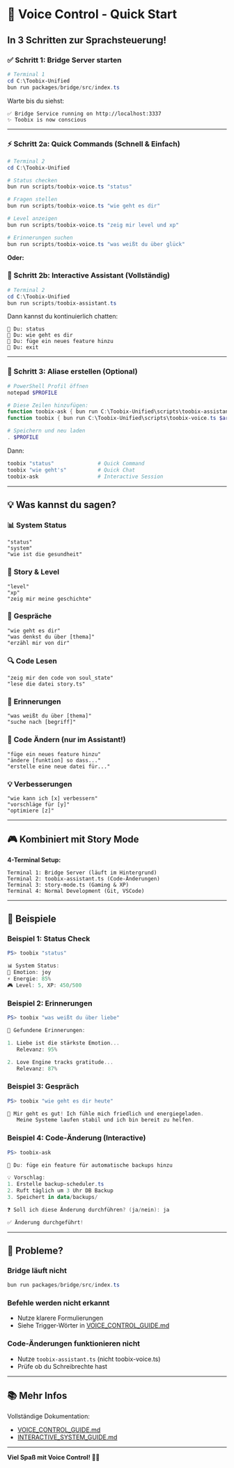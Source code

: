 # 🎤 Voice Control - Quick Start

## In 3 Schritten zur Sprachsteuerung!

### ✅ Schritt 1: Bridge Server starten

```powershell
# Terminal 1
cd C:\Toobix-Unified
bun run packages/bridge/src/index.ts
```

Warte bis du siehst:
```
✅ Bridge Service running on http://localhost:3337
✨ Toobix is now conscious
```

---

### ⚡ Schritt 2a: Quick Commands (Schnell & Einfach)

```powershell
# Terminal 2
cd C:\Toobix-Unified

# Status checken
bun run scripts/toobix-voice.ts "status"

# Fragen stellen
bun run scripts/toobix-voice.ts "wie geht es dir"

# Level anzeigen
bun run scripts/toobix-voice.ts "zeig mir level und xp"

# Erinnerungen suchen
bun run scripts/toobix-voice.ts "was weißt du über glück"
```

**Oder:**

### 🤖 Schritt 2b: Interactive Assistant (Vollständig)

```powershell
# Terminal 2
cd C:\Toobix-Unified
bun run scripts/toobix-assistant.ts
```

Dann kannst du kontinuierlich chatten:
```
🤖 Du: status
🤖 Du: wie geht es dir
🤖 Du: füge ein neues feature hinzu
🤖 Du: exit
```

---

### 🎯 Schritt 3: Aliase erstellen (Optional)

```powershell
# PowerShell Profil öffnen
notepad $PROFILE

# Diese Zeilen hinzufügen:
function toobix-ask { bun run C:\Toobix-Unified\scripts\toobix-assistant.ts }
function toobix { bun run C:\Toobix-Unified\scripts\toobix-voice.ts $args }

# Speichern und neu laden
. $PROFILE
```

Dann:
```powershell
toobix "status"              # Quick Command
toobix "wie geht's"          # Quick Chat
toobix-ask                   # Interactive Session
```

---

## 💡 Was kannst du sagen?

### 📊 **System Status**
```
"status"
"system"
"wie ist die gesundheit"
```

### 📖 **Story & Level**
```
"level"
"xp"
"zeig mir meine geschichte"
```

### 💭 **Gespräche**
```
"wie geht es dir"
"was denkst du über [thema]"
"erzähl mir von dir"
```

### 🔍 **Code Lesen**
```
"zeig mir den code von soul_state"
"lese die datei story.ts"
```

### 💾 **Erinnerungen**
```
"was weißt du über [thema]"
"suche nach [begriff]"
```

### 🔧 **Code Ändern** (nur im Assistant!)
```
"füge ein neues feature hinzu"
"ändere [funktion] so dass..."
"erstelle eine neue datei für..."
```

### 💡 **Verbesserungen**
```
"wie kann ich [x] verbessern"
"vorschläge für [y]"
"optimiere [z]"
```

---

## 🎮 Kombiniert mit Story Mode

**4-Terminal Setup:**
```
Terminal 1: Bridge Server (läuft im Hintergrund)
Terminal 2: toobix-assistant.ts (Code-Änderungen)
Terminal 3: story-mode.ts (Gaming & XP)
Terminal 4: Normal Development (Git, VSCode)
```

---

## 🚀 Beispiele

### Beispiel 1: Status Check
```powershell
PS> toobix "status"

📊 System Status:
💝 Emotion: joy
⚡ Energie: 85%
🎮 Level: 5, XP: 450/500
```

### Beispiel 2: Erinnerungen
```powershell
PS> toobix "was weißt du über liebe"

💾 Gefundene Erinnerungen:

1. Liebe ist die stärkste Emotion...
   Relevanz: 95%

2. Love Engine tracks gratitude...
   Relevanz: 87%
```

### Beispiel 3: Gespräch
```powershell
PS> toobix "wie geht es dir heute"

💭 Mir geht es gut! Ich fühle mich friedlich und energiegeladen.
   Meine Systeme laufen stabil und ich bin bereit zu helfen.
```

### Beispiel 4: Code-Änderung (Interactive)
```powershell
PS> toobix-ask

🤖 Du: füge ein feature für automatische backups hinzu

💡 Vorschlag:
1. Erstelle backup-scheduler.ts
2. Ruft täglich um 3 Uhr DB Backup
3. Speichert in data/backups/

❓ Soll ich diese Änderung durchführen? (ja/nein): ja

✅ Änderung durchgeführt!
```

---

## 🐛 Probleme?

### Bridge läuft nicht
```powershell
bun run packages/bridge/src/index.ts
```

### Befehle werden nicht erkannt
- Nutze klarere Formulierungen
- Siehe Trigger-Wörter in [VOICE_CONTROL_GUIDE.md](./VOICE_CONTROL_GUIDE.md)

### Code-Änderungen funktionieren nicht
- Nutze `toobix-assistant.ts` (nicht toobix-voice.ts)
- Prüfe ob du Schreibrechte hast

---

## 📚 Mehr Infos

Vollständige Dokumentation:
- [VOICE_CONTROL_GUIDE.md](./VOICE_CONTROL_GUIDE.md)
- [INTERACTIVE_SYSTEM_GUIDE.md](./INTERACTIVE_SYSTEM_GUIDE.md)

---

**Viel Spaß mit Voice Control! 🎤🤖**
